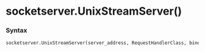 # socketserver.UnixStreamServer()

### Syntax

```python
socketserver.UnixStreamServer(server_address, RequestHandlerClass, bind_and_activate=True)
```

